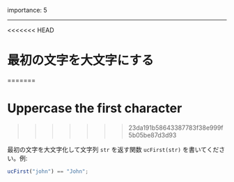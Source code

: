 importance: 5

---

<<<<<<< HEAD
# 最初の文字を大文字にする
=======
# Uppercase the first character
>>>>>>> 23da191b58643387783f38e999f5b05be87d3d93

最初の文字を大文字化して文字列 `str` を返す関数 `ucFirst(str)` を書いてください。例:

```js
ucFirst("john") == "John";
```
